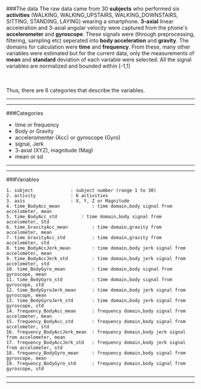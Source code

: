 ###The data
The raw data came from 30 **subjects** who performed six **activities**
(WALKING, WALKING_UPSTAIRS, WALKING_DOWNSTAIRS, SITTING, STANDING, LAYING) wearing a smartphone.
**3-axial** linear acceleration and 3-axial angular velocity were captured from the phone's **accelerometer** and **gyroscope**.
These signals were (through preprocessing, filtering, sampling etc) seperated into **body acceleration** and **gravity**.
The domains for calculation were **time** and **frequency**. From these, many other variables were estimated but for the current data, only the measurements of **mean** and **standard** deviation of each variable were selected. All the signal variables are normalized and bounded within [-1,1]

<br><br>
Thus, there are 6 categories that describe the variables.

--------------------------------------------
--------------------------------------------  
###Categories

* time or frequency
* Body or Gravity
* acceleromenter (Acc) or gyroscope (Gyro)
* signal, Jerk
* 3-axial (XYZ), magnitude (Mag)
* mean or sd

--------------------------------------------
--------------------------------------------  


###Variables  
```
1. subject				: subject number (range 1 to 30)
2. activity				: 6 activities
3. axis					: X, Y, Z or Magnitude
4. time_BodyAcc_mean			: time domain,body signal from accelometer, mean
5. time_BodyAcc_std			: time domain,body signal from accelometer, Std
6. time_GravityAcc_mean			: time domain,gravity from accelometer, mean
7. time_GravityAcc_std			: time domain,gravity from accelometer, std
8. time_BodyAccJerk_mean		: time domain,body jerk signal from accelometer, mean
9. time_BodyAccJerk_std			: time domain,body jerk signal from accelometer, std
10. time_BodyGyro_mean			: time domain,body signal from gyroscope, mean
11. time_BodyGyro_std			: time domain,body signal from gyroscope, std
12. time_BodyGyroJerk_mean		: time domain,body jerk signal from gyroscope, mean
13. time_BodyGyroJerk_std		: time domain,body jerk signal from gyroscope, std
14. frequency_BodyAcc_mean		: frequency domain,body signal from accelometer, mean
15. frequency_BodyAcc_std		: frequency domain,body signal from accelometer, std
16. frequency_BodyAccJerk_mean	: frequency domain,body jerk signal from accelometer, mean
17. frequency_BodyAccJerk_std	: frequency domain,body jerk signal from accelometer, std
18. frequency_BodyGyro_mean		: frequency domain,body signal from gyroscope, mean
19. frequency_BodyGyro_std		: frequency domain,body signal from gyroscope, std  

```
--------------------------------------------
--------------------------------------------  

